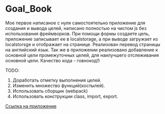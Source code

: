 # Goal_Book

Мое первое написаное с нуля самостоятельно приложение для создания и вывода целей, написано полностью на чистом js без использования фреймворков. При помощи формы создаете цель, приложение записывает ее в localstorage, а при выводе загружает из localstorsge и отображает на странице. Реализован перевод страницы на английский язык. Так же в приложении реализовано добавление к основной цели промежуточных целей, для наилучшего отслеживания основной цели. Качество кода - говнокод!)

TODO: 
1) Доработать отметку выполнения целей.
2) Изменить множество функций(костылей).
3) Использовать сборщик (webpack)
4) Использовать конструкции class, import, export.


[Ссылка на приложение](https://dmovsumov.github.io/Goal_Book/)
